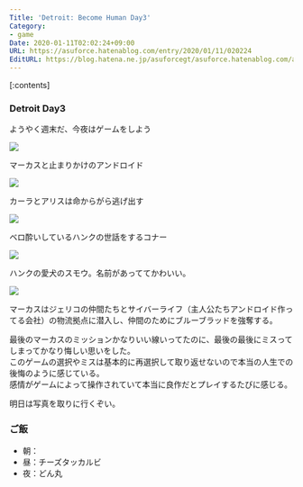 ```yaml
---
Title: 'Detroit: Become Human Day3'
Category:
- game
Date: 2020-01-11T02:02:24+09:00
URL: https://asuforce.hatenablog.com/entry/2020/01/11/020224
EditURL: https://blog.hatena.ne.jp/asuforcegt/asuforce.hatenablog.com/atom/entry/26006613495963408
---
```


[:contents]

###  Detroit Day3

ようやく週末だ、今夜はゲームをしよう

<span itemtype="http://schema.org/Photograph" itemscope="itemscope"><img class="magnifiable" src="https://lh3.googleusercontent.com/-h6x5fcOfXwA/Xhik6WtW2VI/AAAAAAABFBg/TkfBsqEP0lAX4gvPhIKhoehh4LpRNB0MQCE0YBhgL/s1200/Detroit%2B%2BBecome%2BHuman%2BScreenshot%2B2020.01.11%2B-%2B00.07.03.18.png" itemprop="image"></span>

マーカスと止まりかけのアンドロイド

<span itemtype="http://schema.org/Photograph" itemscope="itemscope"><img class="magnifiable" src="https://lh3.googleusercontent.com/-N6Fv6_BXboM/Xhik0Qt83qI/AAAAAAABFBg/MayX8uhchcIJPHkYlMfNLugsOlTzmI_XwCE0YBhgL/s1200/Detroit%2B%2BBecome%2BHuman%2BScreenshot%2B2020.01.11%2B-%2B00.16.19.28.png" itemprop="image"></span>

カーラとアリスは命からがら逃げ出す

<span itemtype="http://schema.org/Photograph" itemscope="itemscope"><img class="magnifiable" src="https://lh3.googleusercontent.com/-fU5uGjJBp20/Xhik48qyZLI/AAAAAAABFBg/cm8t-ps8YxgtawUMd-5ndmY1nKIgVqSjQCE0YBhgL/s1200/Detroit%2B%2BBecome%2BHuman%2BScreenshot%2B2020.01.11%2B-%2B00.55.17.16.png" itemprop="image"></span>

ベロ酔いしているハンクの世話をするコナー

<span itemtype="http://schema.org/Photograph" itemscope="itemscope"><img class="magnifiable" src="https://lh3.googleusercontent.com/-XYxyk1KNtzc/Xhik4yc-h1I/AAAAAAABFBg/ZTSHDvDKaFQ_uQqPLWOUw9dtRh4MlpUnwCE0YBhgL/s1200/Detroit%2B%2BBecome%2BHuman%2BScreenshot%2B2020.01.11%2B-%2B00.59.26.21.png" itemprop="image"></span>

ハンクの愛犬のスモウ。名前があっててかわいい。

<span itemtype="http://schema.org/Photograph" itemscope="itemscope"><img class="magnifiable" src="https://lh3.googleusercontent.com/-3hpsow58P9M/Xhik2KPqypI/AAAAAAABFBg/mpGcBDFqXYsMS6Elxsl3DndVGRVigMAjACE0YBhgL/s1200/Detroit%2B%2BBecome%2BHuman%2BScreenshot%2B2020.01.11%2B-%2B01.04.59.58.png" itemprop="image"></span>

マーカスはジェリコの仲間たちとサイバーライフ（主人公たちアンドロイド作ってる会社）の物流拠点に潜入し、仲間のためにブルーブラッドを強奪する。

最後のマーカスのミッションかなりいい線いってたのに、最後の最後にミスってしまってかなり悔しい思いをした。  
このゲームの選択やミスは基本的に再選択して取り返せないので本当の人生での後悔のように感じている。  
感情がゲームによって操作されていて本当に良作だとプレイするたびに感じる。

明日は写真を取りに行くぞい。

### ご飯

- 朝：
- 昼：チーズタッカルビ
- 夜：どん丸
